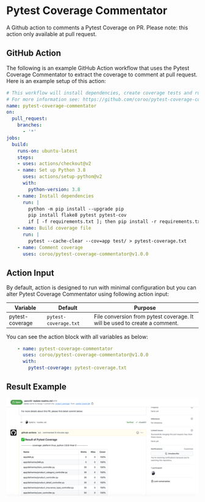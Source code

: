 # Pytest Coverage Commentator

A Github action to comments a Pytest Coverage on PR. Please note: this action only available at pull request.

## GitHub Action

The following is an example GitHub Action workflow that uses the Pytest Coverage Commentator to extract the coverage to comment at pull request. Here is an example setup of this action:

```yaml
# This workflow will install dependencies, create coverage tests and run Pytest Coverage Commentator
# For more information see: https://github.com/coroo/pytest-coverage-commentator
name: pytest-coverage-commentator
on:
  pull_request:
    branches: 
      - '*'
jobs:
  build:
    runs-on: ubuntu-latest
    steps:
    - uses: actions/checkout@v2
    - name: Set up Python 3.8
      uses: actions/setup-python@v2
      with:
        python-version: 3.8
    - name: Install dependencies
      run: |
        python -m pip install --upgrade pip
        pip install flake8 pytest pytest-cov
        if [ -f requirements.txt ]; then pip install -r requirements.txt; fi
    - name: Build coverage file
      run: |
        pytest --cache-clear --cov=app test/ > pytest-coverage.txt
    - name: Comment coverage
      uses: coroo/pytest-coverage-commentator@v1.0.0
```

## Action Input

By default, action is designed to run with minimal configuration but you can alter Pytest Coverage Commentator using following action input:

Variable          | Default                                               | Purpose
------------------|-------------------------------------------------------|---------------------------------------------------------------------------------------------------------------------------------------
pytest-coverage   | `pytest-coverage.txt`                                 | File conversion from pytest coverage. It will be used to create a comment.

You can see the action block with all variables as below:

```yml
    - name: pytest-coverage-commentator
      uses: coroo/pytest-coverage-commentator@v1.0.0
      with:
        pytest-coverage: pytest-coverage.txt
```

## Result Example

![coverage-result](/result-coverage.png)
